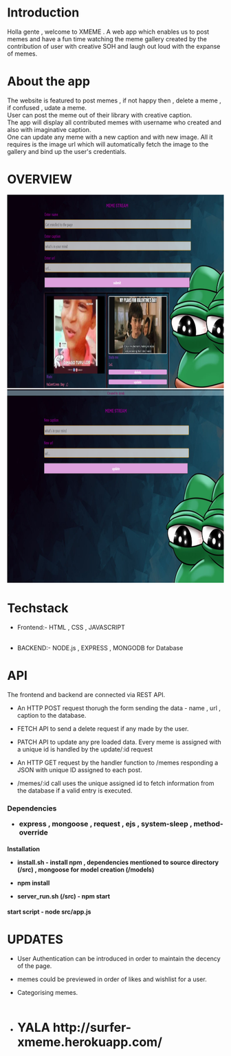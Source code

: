 # Introduction

 Holla gente , welcome to XMEME . A web app which enables us to post memes and have a fun time watching the meme gallery
 created by the contribution of user with creative SOH and laugh out loud with the expanse of memes.

# About the app

The website is featured to post memes , if not happy then , delete a meme , if confused , udate a meme. <br>
User can post the meme out of their library with creative caption.  <br>
The app will display all contributed memes with username who created and also with imaginative caption. <br>
One can update any meme with a new caption and with new image. All it requires is the image url which will automatically fetch the image to the gallery and bind up the user's credentials.

# OVERVIEW

<img src = 'public/images/screen1.jpg' width = "100%" height = "450">


<img src = 'public/images/screen2.jpg' width = "100%" height = "450">

# Techstack

- Frontend:- HTML , CSS , JAVASCRIPT <br> <br>

- BACKEND:- NODE.js , EXPRESS , MONGODB for Database

# API

The frontend and backend are connected via REST API. <br>
- An HTTP POST request thorugh the form sending the data - name , url , caption to the database. <br>

- FETCH API to send a delete request if any made by the user. <br>

- PATCH API to update any pre loaded data. Every meme is assigned with a unique id is handled by the update/:id request

- An HTTP GET request by the handler function to /memes responding a JSON with unique ID assigned to each post.

- /memes/:id call uses the unique assigned id to fetch information from the database if a valid entry is executed.

<h3> Dependencies

- express , mongoose , request , ejs , system-sleep , method-override

<h4> Installation

- install.sh - install npm , dependencies mentioned to source directory (/src) , mongoose for model creation (/models) 

- npm install

- server_run.sh (/src) - npm start

<h4> start script - node src/app.js


# UPDATES

- User Authentication can be introduced in order to maintain the decency of the page.

- memes could be previewed in order of likes and wishlist for a user.

- Categorising memes. <br> <br>

- <h1> YALA <a> http://surfer-xmeme.herokuapp.com/ </a>





